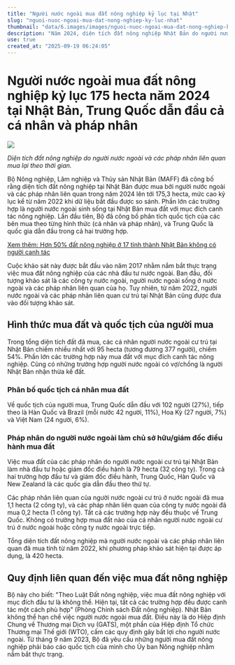 ```yaml
---
title: "Người nước ngoài mua đất nông nghiệp kỷ lục tại Nhật"
slug: "nguoi-nuoc-ngoai-mua-dat-nong-nghiep-ky-luc-nhat"
thumbnail: "data/6.images/images/nguoi-nuoc-ngoai-mua-dat-nong-nghiep-ky-luc-nhat.webp"
description: "Năm 2024, diện tích đất nông nghiệp Nhật Bản do người nước ngoài mua đạt mức kỷ lục 175,3 hecta, trong đó Trung Quốc là quốc gia có số lượng cá nhân và pháp nhân mua nhiều nhất. Việt Nam cũng nằm trong top các quốc gia có người mua đất."
use: true
created_at: "2025-09-19 06:24:05"
---
```


# Người nước ngoài mua đất nông nghiệp kỷ lục 175 hecta năm 2024 tại Nhật Bản, Trung Quốc dẫn đầu cả cá nhân và pháp nhân

![](/images/20250918-00010000-agrinews-000-1-view.webp)

_Diện tích đất nông nghiệp do người nước ngoài và các pháp nhân liên quan mua lại theo thời gian._

Bộ Nông nghiệp, Lâm nghiệp và Thủy sản Nhật Bản (MAFF) đã công bố rằng diện tích đất nông nghiệp tại Nhật Bản được mua bởi người nước ngoài và các pháp nhân liên quan trong năm 2024 lên tới 175,3 hecta, mức cao kỷ lục kể từ năm 2022 khi dữ liệu bắt đầu được so sánh. Phần lớn các trường hợp là người nước ngoài sinh sống tại Nhật Bản mua đất với mục đích canh tác nông nghiệp. Lần đầu tiên, Bộ đã công bố phân tích quốc tịch của các bên mua theo từng hình thức (cá nhân và pháp nhân), và Trung Quốc là quốc gia dẫn đầu trong cả hai trường hợp.

[Xem thêm: Hơn 50% đất nông nghiệp ở 17 tỉnh thành Nhật Bản không có người canh tác](https://www.agrinews.co.jp/specialissue/haisin/330502#nikihaya09172)

Cuộc khảo sát này được bắt đầu vào năm 2017 nhằm nắm bắt thực trạng việc mua đất nông nghiệp của các nhà đầu tư nước ngoài. Ban đầu, đối tượng khảo sát là các công ty nước ngoài, người nước ngoài sống ở nước ngoài và các pháp nhân liên quan của họ. Tuy nhiên, từ năm 2022, người nước ngoài và các pháp nhân liên quan cư trú tại Nhật Bản cũng được đưa vào đối tượng khảo sát.

## Hình thức mua đất và quốc tịch của người mua

Trong tổng diện tích đất đã mua, các cá nhân người nước ngoài cư trú tại Nhật Bản chiếm nhiều nhất với 95 hecta (tương đương 377 người), chiếm 54%. Phần lớn các trường hợp này mua đất với mục đích canh tác nông nghiệp. Cũng có những trường hợp người nước ngoài có vợ/chồng là người Nhật Bản nhận thừa kế đất.

### Phân bố quốc tịch cá nhân mua đất

Về quốc tịch của người mua, Trung Quốc dẫn đầu với 102 người (27%), tiếp theo là Hàn Quốc và Brazil (mỗi nước 42 người, 11%), Hoa Kỳ (27 người, 7%) và Việt Nam (24 người, 6%).

### Pháp nhân do người nước ngoài làm chủ sở hữu/giám đốc điều hành mua đất

Việc mua đất của các pháp nhân do người nước ngoài cư trú tại Nhật Bản làm nhà đầu tư hoặc giám đốc điều hành là 79 hecta (32 công ty). Trong cả hai trường hợp đầu tư và giám đốc điều hành, Trung Quốc, Hàn Quốc và New Zealand là các quốc gia dẫn đầu theo thứ tự.

Các pháp nhân liên quan của người nước ngoài cư trú ở nước ngoài đã mua 1,1 hecta (2 công ty), và các pháp nhân liên quan của công ty nước ngoài đã mua 0,2 hecta (1 công ty). Tất cả các trường hợp này đều thuộc về Trung Quốc. Không có trường hợp mua đất nào của cá nhân người nước ngoài cư trú ở nước ngoài hoặc công ty nước ngoài trực tiếp.

Tổng diện tích đất nông nghiệp mà người nước ngoài và các pháp nhân liên quan đã mua tính từ năm 2022, khi phương pháp khảo sát hiện tại được áp dụng, là 420 hecta.

## Quy định liên quan đến việc mua đất nông nghiệp

Bộ này cho biết: "Theo Luật Đất nông nghiệp, việc mua đất nông nghiệp với mục đích đầu tư là không thể. Hiện tại, tất cả các trường hợp đều được canh tác một cách phù hợp" (Phòng Chính sách Đất nông nghiệp). Nhật Bản không thể hạn chế việc người nước ngoài mua đất. Điều này là do Hiệp định Chung về Thương mại Dịch vụ (GATS), một phần của Hiệp định Tổ chức Thương mại Thế giới (WTO), cấm các quy định gây bất lợi cho người nước ngoài. Từ tháng 9 năm 2023, Bộ đã yêu cầu những người mua đất nông nghiệp phải báo cáo quốc tịch của mình cho Ủy ban Nông nghiệp nhằm nắm bắt thực trạng.
